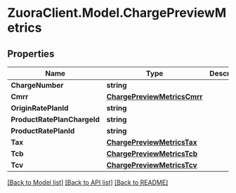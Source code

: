 # ZuoraClient.Model.ChargePreviewMetrics

## Properties

Name | Type | Description | Notes
------------ | ------------- | ------------- | -------------
**ChargeNumber** | **string** |  | [optional] 
**Cmrr** | [**ChargePreviewMetricsCmrr**](ChargePreviewMetricsCmrr.md) |  | [optional] 
**OriginRatePlanId** | **string** |  | [optional] 
**ProductRatePlanChargeId** | **string** |  | [optional] 
**ProductRatePlanId** | **string** |  | [optional] 
**Tax** | [**ChargePreviewMetricsTax**](ChargePreviewMetricsTax.md) |  | [optional] 
**Tcb** | [**ChargePreviewMetricsTcb**](ChargePreviewMetricsTcb.md) |  | [optional] 
**Tcv** | [**ChargePreviewMetricsTcv**](ChargePreviewMetricsTcv.md) |  | [optional] 

[[Back to Model list]](../README.md#documentation-for-models) [[Back to API list]](../README.md#documentation-for-api-endpoints) [[Back to README]](../README.md)

